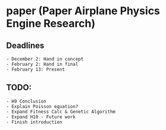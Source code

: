# paper (Paper Airplane Physics Engine Research)

## Deadlines
    - December 2: Hand in concept
    - February 2: Hand in final
    - February 13: Present

## TODO:
    - H9 Conclusion
    - Explain Poisson equation?
    - Expand Fitness Calc & Genetic Algorithm
    - Expand H10 - Future work
    - Finish introduction

